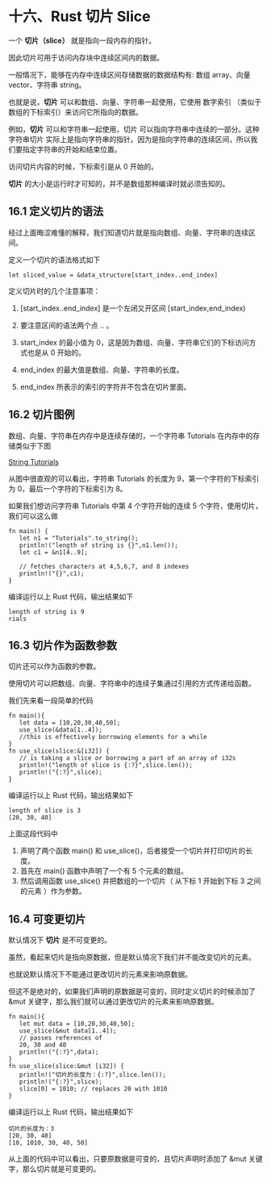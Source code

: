 # 十六、Rust 切片 Slice

一个 **切片（slice）** 就是指向一段内存的指针。

因此切片可用于访问内存块中连续区间内的数据。

一般情况下，能够在内存中连续区间存储数据的数据结构有: 数组 array、向量 vector、字符串 string。

也就是说，**切片** 可以和数组、向量、字符串一起使用，它使用 数字索引 （类似于数组的下标索引）来访问它所指向的数据。

例如，**切片** 可以和字符串一起使用，切片 可以指向字符串中连续的一部分。这种 字符串切片 实际上是指向字符串的指针。因为是指向字符串的连续区间，所以我们要指定字符串的开始和结束位置。

访问切片内容的时候，下标索引是从 0 开始的。

**切片** 的大小是运行时才可知的，并不是数组那种编译时就必须告知的。

## 16.1 定义切片的语法

经过上面晦涩难懂的解释，我们知道切片就是指向数组、向量、字符串的连续区间。

定义一个切片的语法格式如下

```
let sliced_value = &data_structure[start_index..end_index]
```

定义切片时的几个注意事项：

1. [start_index..end_index] 是一个左闭又开区间 [start_index,end_index)

2. 要注意区间的语法两个点 .. 。

3. start_index 的最小值为 0，这是因为数组、向量、字符串它们的下标访问方式也是从 0 开始的。

4. end_index 的最大值是数组、向量、字符串的长度。

5. end_index 所表示的索引的字符并不包含在切片里面。

## 16.2 切片图例

数组、向量、字符串在内存中是连续存储的，一个字符串 Tutorials 在内存中的存储类似于下图

[String Tutorials](/images/string_tutorials.jpg)

从图中很直观的可以看出，字符串 Tutorials 的长度为 9，第一个字符的下标索引为 0，最后一个字符的下标索引为 8。

如果我们想访问字符串 Tutorials 中第 4 个字符开始的连续 5 个字符，使用切片，我们可以这么做

```
fn main() {
   let n1 = "Tutorials".to_string();
   println!("length of string is {}",n1.len());
   let c1 = &n1[4..9]; 

   // fetches characters at 4,5,6,7, and 8 indexes
   println!("{}",c1);
}
```

编译运行以上 Rust 代码，输出结果如下

```
length of string is 9
rials
```

## 16.3 切片作为函数参数

切片还可以作为函数的参数。

使用切片可以把数组、向量、字符串中的连续子集通过引用的方式传递给函数。

我们先来看一段简单的代码

```
fn main(){
   let data = [10,20,30,40,50];
   use_slice(&data[1..4]);
   //this is effectively borrowing elements for a while
}
fn use_slice(slice:&[i32]) { 
   // is taking a slice or borrowing a part of an array of i32s
   println!("length of slice is {:?}",slice.len());
   println!("{:?}",slice);
}
```

编译运行以上 Rust 代码，输出结果如下

```
length of slice is 3
[20, 30, 40]
```

上面这段代码中

1. 声明了两个函数 main() 和 use_slice()，后者接受一个切片并打印切片的长度。
2. 首先在 main() 函数中声明了一个有 5 个元素的数组。
3. 然后调用函数 use_slice() 并把数组的一个切片（ 从下标 1 开始到下标 3 之间的元素 ）作为参数。

## 16.4 可变更切片

默认情况下 **切片** 是不可变更的。

虽然，看起来切片是指向原数据，但是默认情况下我们并不能改变切片的元素。

也就说默认情况下不能通过更改切片的元素来影响原数据。

但这不是绝对的，如果我们声明的原数据是可变的，同时定义切片的时候添加了 &mut 关键字，那么我们就可以通过更改切片的元素来影响原数据。

```
fn main(){
   let mut data = [10,20,30,40,50];
   use_slice(&mut data[1..4]);
   // passes references of 
   20, 30 and 40
   println!("{:?}",data);
}
fn use_slice(slice:&mut [i32]) {
   println!("切片的长度为：{:?}",slice.len());
   println!("{:?}",slice);
   slice[0] = 1010; // replaces 20 with 1010
}
```

编译运行以上 Rust 代码，输出结果如下

```
切片的长度为：3
[20, 30, 40]
[10, 1010, 30, 40, 50]
```

从上面的代码中可以看出，只要原数据是可变的，且切片声明时添加了 &mut 关键字，那么切片就是可变更的。